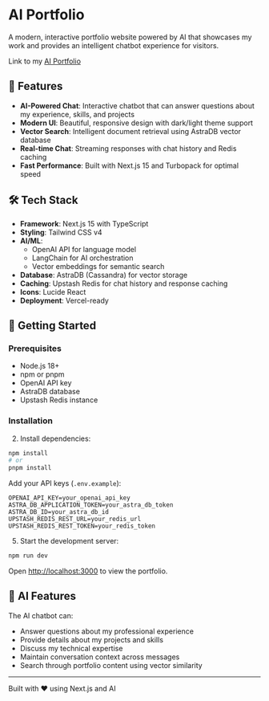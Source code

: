 # AI Portfolio

A modern, interactive portfolio website powered by AI that showcases my work and provides an intelligent chatbot experience for visitors.

Link to my [AI Portfolio](https://mamadfar.dev)

## 🚀 Features

- **AI-Powered Chat**: Interactive chatbot that can answer questions about my experience, skills, and projects
- **Modern UI**: Beautiful, responsive design with dark/light theme support
- **Vector Search**: Intelligent document retrieval using AstraDB vector database
- **Real-time Chat**: Streaming responses with chat history and Redis caching
- **Fast Performance**: Built with Next.js 15 and Turbopack for optimal speed

## 🛠️ Tech Stack

- **Framework**: Next.js 15 with TypeScript
- **Styling**: Tailwind CSS v4
- **AI/ML**: 
  - OpenAI API for language model
  - LangChain for AI orchestration
  - Vector embeddings for semantic search
- **Database**: AstraDB (Cassandra) for vector storage
- **Caching**: Upstash Redis for chat history and response caching
- **Icons**: Lucide React
- **Deployment**: Vercel-ready

## 🚀 Getting Started

### Prerequisites

- Node.js 18+ 
- npm or pnpm
- OpenAI API key
- AstraDB database
- Upstash Redis instance

### Installation

2. Install dependencies:
```bash
npm install
# or
pnpm install
```

Add your API keys (`.env.example`):
```env
OPENAI_API_KEY=your_openai_api_key
ASTRA_DB_APPLICATION_TOKEN=your_astra_db_token
ASTRA_DB_ID=your_astra_db_id
UPSTASH_REDIS_REST_URL=your_redis_url
UPSTASH_REDIS_REST_TOKEN=your_redis_token
```

5. Start the development server:
```bash
npm run dev
```

Open [http://localhost:3000](http://localhost:3000) to view the portfolio.

## 🤖 AI Features

The AI chatbot can:
- Answer questions about my professional experience
- Provide details about my projects and skills
- Discuss my technical expertise
- Maintain conversation context across messages
- Search through portfolio content using vector similarity

---

Built with ❤️ using Next.js and AI

